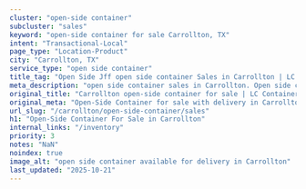 ```yaml
---
cluster: "open-side container"
subcluster: "sales"
keyword: "open-side container for sale Carrollton, TX"
intent: "Transactional-Local"
page_type: "Location-Product"
city: "Carrollton, TX"
service_type: "open side container"
title_tag: "Open Side Jff open side container Sales in Carrollton | LC Container"
meta_description: "open side container sales in Carrollton. Open side containers for oversized cargo. Fast delivery, competitive pricing. Serving open side container area. Quote ID: CC4. Call (214) 524-4168 for your free quote today."
original_title: "Carrollton open-side container for sale | LC Container"
original_meta: "Open-Side Container for sale with delivery in Carrollton, TX. LC Container — local Since 2003. Get pricing today."
url_slug: "/carrollton/open-side-container/sales"
h1: "Open-Side Container For Sale in Carrollton"
internal_links: "/inventory"
priority: 3
notes: "NaN"
noindex: true
image_alt: "open side container available for delivery in Carrollton"
last_updated: "2025-10-21"
---
```


<!-- TODO: Add unique city/inventory copy, images, and internal links here. -->
